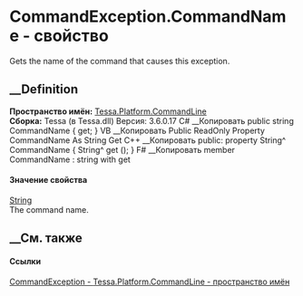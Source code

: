 # CommandException.CommandName - свойство
Gets the name of the command that causes this exception.
## __Definition
 **Пространство имён:**
[Tessa.Platform.CommandLine](N_Tessa_Platform_CommandLine.htm)  
 **Сборка:** Tessa (в Tessa.dll) Версия: 3.6.0.17
C# __Копировать
     public string CommandName { get; }
VB __Копировать
     Public ReadOnly Property CommandName As String
    	Get
C++ __Копировать
     public:
    property String^ CommandName {
    	String^ get ();
    }
F# __Копировать
     member CommandName : string with get
#### Значение свойства
[String](https://learn.microsoft.com/dotnet/api/system.string)  
The command name.
##  __См. также
#### Ссылки
[CommandException - ](T_Tessa_Platform_CommandLine_CommandException.htm)
[Tessa.Platform.CommandLine - пространство
имён](N_Tessa_Platform_CommandLine.htm)
